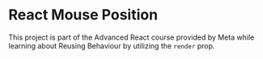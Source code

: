 # React Mouse Position

This project is part of the Advanced React course provided by Meta while learning about Reusing Behaviour by utilizing the `render` prop.